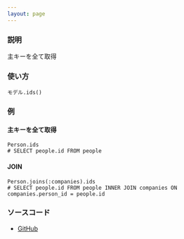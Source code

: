 ```yaml
---
layout: page
---
```

### 説明
主キーを全て取得

### 使い方
    モデル.ids()

### 例
#### 主キーを全て取得
    Person.ids
    # SELECT people.id FROM people

#### JOIN
    Person.joins(:companies).ids
    # SELECT people.id FROM people INNER JOIN companies ON companies.person_id = people.id

### ソースコード
* [GitHub](https://github.com/rails/rails/blob/f33d52c95217212cbacc8d5e44b5a8e3cdc6f5b3/activerecord/lib/active_record/relation/calculations.rb#L220)